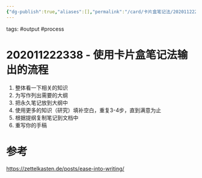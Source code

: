 ```yaml
---
{"dg-publish":true,"aliases":[],"permalink":"/card/卡片盒笔记法/202011222338 - 使用卡片盒笔记法输出的流程/","dgPassFrontmatter":true,"noteIcon":"2"}
---
```


tags: #output #process

# 202011222338 - 使用卡片盒笔记法输出的流程
1. 整体看一下相关的知识
2. 为写作列出需要的大纲
3. 把永久笔记放到大纲中
4. 使用更多的知识（研究）填补空白，重复3-4步，直到满意为止
5. 根据提纲复制笔记到文档中
6. 重写你的手稿


# 参考
https://zettelkasten.de/posts/ease-into-writing/